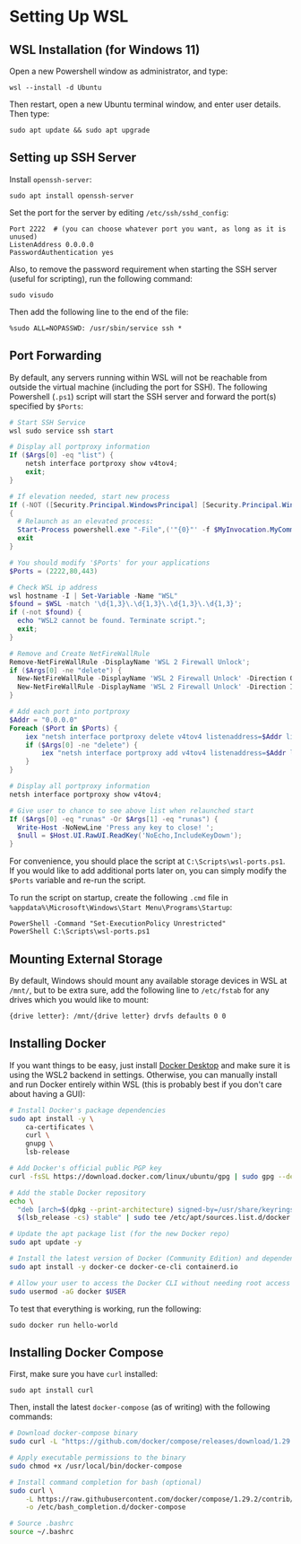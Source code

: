# Setting Up WSL

## WSL Installation (for Windows 11)

Open a new Powershell window as administrator, and type:

```
wsl --install -d Ubuntu
```

Then restart, open a new Ubuntu terminal window, and enter user details. Then type:

```
sudo apt update && sudo apt upgrade
```

## Setting up SSH Server

Install `openssh-server`:

```
sudo apt install openssh-server
```

Set the port for the server by editing `/etc/ssh/sshd_config`:

```
Port 2222  # (you can choose whatever port you want, as long as it is unused)
ListenAddress 0.0.0.0
PasswordAuthentication yes
```

Also, to remove the password requirement when starting the SSH server (useful for scripting), run the following command:

```
sudo visudo
```

Then add the following line to the end of the file:

```
%sudo ALL=NOPASSWD: /usr/sbin/service ssh *
```

## Port Forwarding

By default, any servers running within WSL will not be reachable from outside the virtual machine (including the port for SSH). The following Powershell (`.ps1`) script will start the SSH server and forward the port(s) specified by `$Ports`:

```powershell
# Start SSH Service
wsl sudo service ssh start

# Display all portproxy information
If ($Args[0] -eq "list") {
    netsh interface portproxy show v4tov4;
    exit;
} 

# If elevation needed, start new process
If (-NOT ([Security.Principal.WindowsPrincipal] [Security.Principal.WindowsIdentity]::GetCurrent()).IsInRole([Security.Principal.WindowsBuiltInRole]::Administrator))
{
  # Relaunch as an elevated process:
  Start-Process powershell.exe "-File",('"{0}"' -f $MyInvocation.MyCommand.Path),"$Args runas" -Verb RunAs
  exit
}

# You should modify '$Ports' for your applications 
$Ports = (2222,80,443)

# Check WSL ip address
wsl hostname -I | Set-Variable -Name "WSL"
$found = $WSL -match '\d{1,3}\.\d{1,3}\.\d{1,3}\.\d{1,3}';
if (-not $found) {
  echo "WSL2 cannot be found. Terminate script.";
  exit;
}

# Remove and Create NetFireWallRule
Remove-NetFireWallRule -DisplayName 'WSL 2 Firewall Unlock';
if ($Args[0] -ne "delete") {
  New-NetFireWallRule -DisplayName 'WSL 2 Firewall Unlock' -Direction Outbound -LocalPort $Ports -Action Allow -Protocol TCP;
  New-NetFireWallRule -DisplayName 'WSL 2 Firewall Unlock' -Direction Inbound -LocalPort $Ports -Action Allow -Protocol TCP;
}

# Add each port into portproxy
$Addr = "0.0.0.0"
Foreach ($Port in $Ports) {
    iex "netsh interface portproxy delete v4tov4 listenaddress=$Addr listenport=$Port | Out-Null";
    if ($Args[0] -ne "delete") {
        iex "netsh interface portproxy add v4tov4 listenaddress=$Addr listenport=$Port connectaddress=$WSL connectport=$Port | Out-Null";
    }
}

# Display all portproxy information
netsh interface portproxy show v4tov4;

# Give user to chance to see above list when relaunched start
If ($Args[0] -eq "runas" -Or $Args[1] -eq "runas") {
  Write-Host -NoNewLine 'Press any key to close! ';
  $null = $Host.UI.RawUI.ReadKey('NoEcho,IncludeKeyDown');
}
```

For convenience, you should place the script at `C:\Scripts\wsl-ports.ps1`. If you would like to add additional ports later on, you can simply modify the `$Ports` variable and re-run the script.

To run the script on startup, create the following `.cmd` file in `%appdata%\Microsoft\Windows\Start Menu\Programs\Startup`:

```
PowerShell -Command "Set-ExecutionPolicy Unrestricted"
PowerShell C:\Scripts\wsl-ports.ps1
```

## Mounting External Storage

By default, Windows should mount any available storage devices in WSL at `/mnt/`, but to be extra sure, add the following line to `/etc/fstab` for any drives which you would like to mount:

```
{drive letter}: /mnt/{drive letter} drvfs defaults 0 0
```

## Installing Docker

If you want things to be easy, just install [Docker Desktop](https://www.docker.com/products/docker-desktop/) and make sure it is using the WSL2 backend in settings. Otherwise, you can manually install and run Docker entirely within WSL (this is probably best if you don't care about having a GUI):

```bash
# Install Docker's package dependencies
sudo apt install -y \
    ca-certificates \
    curl \
    gnupg \
    lsb-release

# Add Docker's official public PGP key
curl -fsSL https://download.docker.com/linux/ubuntu/gpg | sudo gpg --dearmor -o /usr/share/keyrings/docker-archive-keyring.gpg

# Add the stable Docker repository
echo \
  "deb [arch=$(dpkg --print-architecture) signed-by=/usr/share/keyrings/docker-archive-keyring.gpg] https://download.docker.com/linux/ubuntu \
  $(lsb_release -cs) stable" | sudo tee /etc/apt/sources.list.d/docker.list > /dev/null

# Update the apt package list (for the new Docker repo)
sudo apt update -y

# Install the latest version of Docker (Community Edition) and dependencies
sudo apt install -y docker-ce docker-ce-cli containerd.io

# Allow your user to access the Docker CLI without needing root access
sudo usermod -aG docker $USER
```

To test that everything is working, run the following:

```
sudo docker run hello-world
```

## Installing Docker Compose

First, make sure you have `curl` installed:

```
sudo apt install curl
```

Then, install the latest `docker-compose` (as of writing) with the following commands:

```bash
# Download docker-compose binary
sudo curl -L "https://github.com/docker/compose/releases/download/1.29.2/docker-compose-$(uname -s)-$(uname -m)" -o /usr/local/bin/docker-compose

# Apply executable permissions to the binary
sudo chmod +x /usr/local/bin/docker-compose

# Install command completion for bash (optional)
sudo curl \
    -L https://raw.githubusercontent.com/docker/compose/1.29.2/contrib/completion/bash/docker-compose \
    -o /etc/bash_completion.d/docker-compose

# Source .bashrc
source ~/.bashrc
```
